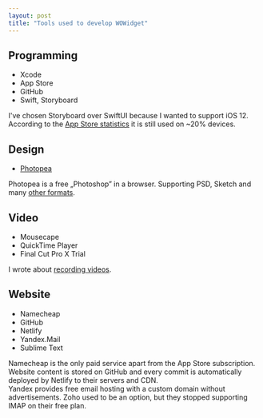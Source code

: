 ```yaml
---
layout: post
title: "Tools used to develop WOWidget"
---
```


<h2>Programming</h2>
<ul>
    <li>Xcode</li>
    <li>App Store</li>
    <li>GitHub</li>
    <li>Swift, Storyboard</li>
</ul>
<p>
    I've chosen Storyboard over SwiftUI because I wanted to support iOS 12. According to the <a href="https://developer.apple.com/support/app-store/" target="_blank">App Store statistics</a> it is still used on ~20% devices.
</p>

<h2>Design</h2>
<ul>
    <li><a href="https://www.photopea.com" target="_blank">Photopea</a></li>
</ul>
<p>
    Photopea is a free „Photoshop” in a browser. Supporting PSD, Sketch and many <a href="https://github.com/photopea/photopea/blob/master/README.md" target="_blank">other formats</a>.
</p>

<h2>Video</h2>
<ul>
    <li>Mousecape</li>
    <li>QuickTime Player</li>
    <li>Final Cut Pro X Trial</li>
</ul>
<p>
    I wrote about <a href="/blog/2020-06-01-recording-preview">recording videos</a>.
</p>

<h2>Website</h2>
<ul>
    <li>Namecheap</li>
    <li>GitHub</li>
    <li>Netlify</li>
    <li>Yandex.Mail</li>
    <li>Sublime Text</li>
</ul>
<p>
    Namecheap is the only paid service apart from the App Store subscription.<br>
    Website content is stored on GitHub and every commit is automatically deployed by Netlify to their servers and CDN.<br>
    Yandex provides free email hosting with a custom domain without advertisements. Zoho used to be an option, but they stopped supporting IMAP on their free plan.<br>
</p>
